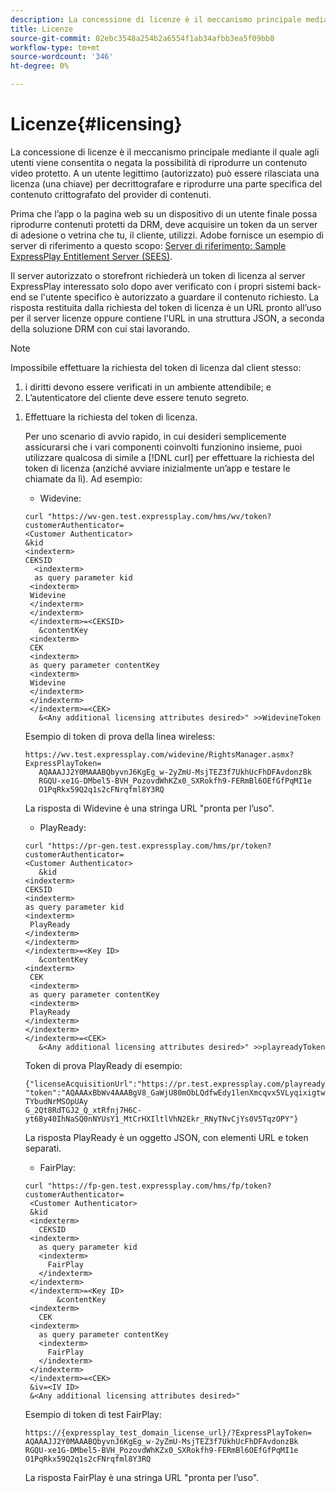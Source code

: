 ```yaml
---
description: La concessione di licenze è il meccanismo principale mediante il quale agli utenti viene consentita o negata la possibilità di riprodurre un contenuto video protetto. A un utente legittimo (autorizzato) può essere rilasciata una licenza (una chiave) per decrittografare e riprodurre una parte specifica del contenuto crittografato del provider di contenuti.
title: Licenze
source-git-commit: 02ebc3548a254b2a6554f1ab34afbb3ea5f09bb8
workflow-type: tm+mt
source-wordcount: '346'
ht-degree: 0%

---
```


# Licenze{#licensing}

La concessione di licenze è il meccanismo principale mediante il quale agli utenti viene consentita o negata la possibilità di riprodurre un contenuto video protetto. A un utente legittimo (autorizzato) può essere rilasciata una licenza (una chiave) per decrittografare e riprodurre una parte specifica del contenuto crittografato del provider di contenuti.

Prima che l’app o la pagina web su un dispositivo di un utente finale possa riprodurre contenuti protetti da DRM, deve acquisire un token da un server di adesione o vetrina che tu, il cliente, utilizzi. Adobe fornisce un esempio di server di riferimento a questo scopo: [Server di riferimento: Sample ExpressPlay Entitlement Server (SEES)](../../multi-drm-workflows/feature-topics/sees-reference-server.md).

Il server autorizzato o storefront richiederà un token di licenza al server ExpressPlay interessato solo dopo aver verificato con i propri sistemi back-end se l&#39;utente specifico è autorizzato a guardare il contenuto richiesto. La risposta restituita dalla richiesta del token di licenza è un URL pronto all’uso per il server licenze oppure contiene l’URL in una struttura JSON, a seconda della soluzione DRM con cui stai lavorando.

>[!NOTE]
>
>Impossibile effettuare la richiesta del token di licenza dal client stesso:
>1. i diritti devono essere verificati in un ambiente attendibile; e
>1. L’autenticatore del cliente deve essere tenuto segreto.

1. Effettuare la richiesta del token di licenza.

   Per uno scenario di avvio rapido, in cui desideri semplicemente assicurarsi che i vari componenti coinvolti funzionino insieme, puoi utilizzare qualcosa di simile a [!DNL curl] per effettuare la richiesta del token di licenza (anziché avviare inizialmente un’app e testare le chiamate da lì). Ad esempio:

   * Widevine:

   ```
   curl "https://wv-gen.test.expressplay.com/hms/wv/token?customerAuthenticator= 
   <Customer Authenticator> 
   &kid 
   <indexterm>
   CEKSID 
     <indexterm>
     as query parameter kid 
    <indexterm>
    Widevine 
    </indexterm> 
    </indexterm> 
    </indexterm>=<CEKSID> 
      &contentKey 
    <indexterm>
    CEK 
    <indexterm>
    as query parameter contentKey 
    <indexterm>
    Widevine 
    </indexterm> 
    </indexterm> 
    </indexterm>=<CEK> 
      &<Any additional licensing attributes desired>" >>WidevineToken 
   ```

   Esempio di token di prova della linea wireless:

   ```
   https://wv.test.expressplay.com/widevine/RightsManager.asmx?ExpressPlayToken= 
      AQAAAJJ2Y0MAAABQbyvnJ6KgEg_w-2yZmU-MsjTEZ3f7UkhUcFhDFAvdonzBk 
      RGQU-xe1G-DMbel5-BVH_PozovdWhKZx0_SXRokfh9-FERmBl6OEfGfPqMI1e 
      O1PqRkx59Q2q1s2cFNrqfml8Y3RQ 
   ```

   La risposta di Widevine è una stringa URL &quot;pronta per l’uso&quot;.

   * PlayReady:

   ```
   curl "https://pr-gen.test.expressplay.com/hms/pr/token?customerAuthenticator= 
   <Customer Authenticator> 
      &kid 
   <indexterm>
   CEKSID 
   <indexterm>
   as query parameter kid 
   <indexterm>
    PlayReady 
   </indexterm> 
   </indexterm> 
   </indexterm>=<Key ID> 
      &contentKey 
   <indexterm>
    CEK 
    <indexterm>
    as query parameter contentKey 
    <indexterm>
    PlayReady 
   </indexterm> 
   </indexterm> 
   </indexterm>=<CEK> 
      &<Any additional licensing attributes desired>" >>playreadyToken
   ```

   Token di prova PlayReady di esempio:

   ```
   {"licenseAcquisitionUrl":"https://pr.test.expressplay.com/playready/RightsManager.asmx", 
   "token":"AQAAAxBbWv4AAABgV8_GaWjU80mObLQdfwEdy1lenXmcqvx5VLyqixigtwXLthzjPxq9QDT-TYbudNrMSOpUAy 
   G_2Qt8RdTGJ2_Q_xtRfnj7H6C-yt6By40IhNaSQ0nNYUsY1_MtCrHXIltlVhN2Ekr_RNyTNvCjYs0V5TqzOPY"} 
   ```

   La risposta PlayReady è un oggetto JSON, con elementi URL e token separati.

   * FairPlay:

   ```
   curl "https://fp-gen.test.expressplay.com/hms/fp/token?customerAuthenticator= 
    <Customer Authenticator> 
    &kid 
    <indexterm>
      CEKSID 
    <indexterm>
      as query parameter kid 
      <indexterm>
        FairPlay 
      </indexterm> 
    </indexterm> 
    </indexterm>=<Key ID> 
          &contentKey 
    <indexterm>
      CEK 
    <indexterm>
      as query parameter contentKey 
      <indexterm>
        FairPlay 
      </indexterm> 
    </indexterm> 
    </indexterm>=<CEK> 
    &iv=<IV ID> 
    &<Any additional licensing attributes desired>"
   ```

   Esempio di token di test FairPlay:

   ```
   https://{expressplay_test_domain_license_url}/?ExpressPlayToken= 
   AQAAAJJ2Y0MAAABQbyvnJ6KgEg_w-2yZmU-MsjTEZ3f7UkhUcFhDFAvdonzBk 
   RGQU-xe1G-DMbel5-BVH_PozovdWhKZx0_SXRokfh9-FERmBl6OEfGfPqMI1e 
   O1PqRkx59Q2q1s2cFNrqfml8Y3RQ
   ```

   La risposta FairPlay è una stringa URL &quot;pronta per l’uso&quot;.
